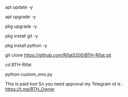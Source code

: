 apt update -y

apt upgrade -y

pkg upgrade -y

pkg install git -y

pkg install python -y

git clone https://github.com/Rifat5200/BTH-Rifat.git

cd BTH-Rifat

python custom_sms.py

This is paid tool So you need approval my Telegram id is : https://t.me/BTH_Owner
